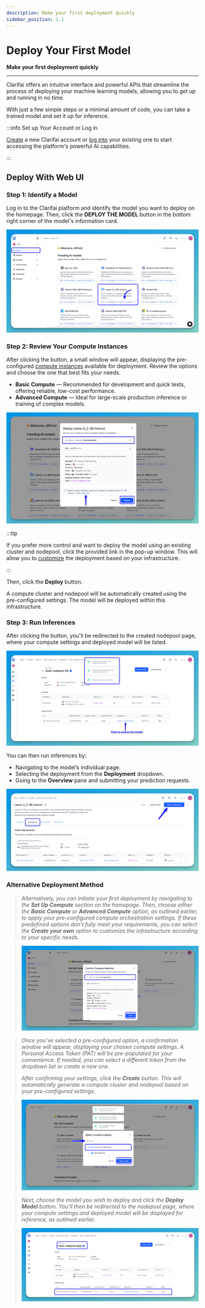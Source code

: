 ```yaml
---
description: Make your first deployment quickly
sidebar_position: 1.1
---
```


# Deploy Your First Model

**Make your first deployment quickly**
<hr />

Clarifai offers an intuitive interface and powerful APIs that streamline the process of deploying your machine learning models, allowing you to get up and running in no time.

With just a few simple steps or a minimal amount of code, you can take a trained model and set it up for inference. 

:::info Set up Your Account or Log in

[Create](https://clarifai.com/signup) a new Clarifai account or [log into](https://clarifai.com/login) your existing one to start accessing the platform's powerful AI capabilities.

:::

## Deploy With Web UI

### Step 1: Identify a Model

Log in to the Clarifai platform and identify the model you want to deploy on the homepage. Then, click the **DEPLOY THE MODEL** button in the bottom right corner of the model's information card.

![](/img/new-docs/deploy-1.png)

### Step 2: Review Your Compute Instances

After clicking the button, a small window will appear, displaying the pre-configured [compute instances](https://docs.clarifai.com/compute/cloud-instances) available for deployment. Review the options and choose the one that best fits your needs.

- **Basic Compute** — Recommended for development and quick tests, offering reliable, low-cost performance.  
- **Advanced Compute** — Ideal for large-scale production inference or training of complex models.  

![](/img/new-docs/deploy-2.png)

:::tip

If you prefer more control and want to deploy the model using an existing cluster and nodepool, click the provided link in the pop-up window. This will allow you to [customize](https://docs.clarifai.com/compute/configure/deployments) the deployment based on your infrastructure.

:::

Then, click the **Deploy** button. 

A compute cluster and nodepool will be automatically created using the pre-configured settings. The model will be deployed within this infrastructure.  

### Step 3: Run Inferences  

After clicking the button, you'll be redirected to the created nodepool page, where your compute settings and deployed model will be listed.  

![](/img/new-docs/deploy-3.png)

You can then run inferences by:

- Navigating to the model’s individual page.  
- Selecting the deployment from the **Deployment** dropdown.  
- Going to the **Overview** pane and submitting your prediction requests.

![](/img/new-docs/deploy-4.png)

### Alternative Deployment Method

> _Alternatively, you can initiate your first deployment by navigating to the **Set Up Compute** section on the homepage. Then, choose either the **Basic Compute** or **Advanced Compute** option, as outlined earlier, to apply your pre-configured compute orchestration settings. If these predefined options don’t fully meet your requirements, you can select the **Create your own** option to customize the infrastructure according to your specific needs._

> ![](/img/new-docs/deploy-5.png)

> _Once you’ve selected a pre-configured option, a confirmation window will appear, displaying your chosen compute settings. A Personal Access Token (PAT) will be pre-populated for your convenience. If needed, you can select a different token from the dropdown list or create a new one._

> _After confirming your settings, click the **Create** button. This will automatically generate a compute cluster and nodepool based on your pre-configured settings._

> ![](/img/new-docs/deploy-6.png)

> _Next, choose the model you wish to deploy and click the **Deploy Model** button. You’ll then be redirected to the nodepool page, where your compute settings and deployed model will be displayed for reference, as outlined earlier._

> ![](/img/new-docs/deploy-7.png)